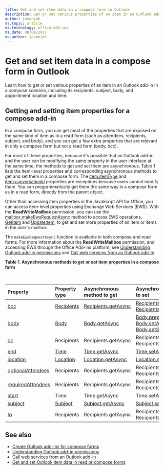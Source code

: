 ```yaml
---
title: Get and set item data in a compose form in Outlook
description: Get or set various properties of an item in an Outlook add-in in a compose scenario, including its recipients, subject, body, and appointment location and time.
author: jasonjoh
ms.topic: article
ms.technology: office-add-ins
ms.date: 08/09/2017
ms.author: jasonjoh
---
```


# Get and set item data in a compose form in Outlook

Learn how to get or set various properties of an item in an Outlook add-in in a compose scenario, including its recipients, subject, body, and appointment location and time.

## Getting and setting item properties for a compose add-in

In a compose form, you can get most of the properties that are exposed on the same kind of item as in a read form (such as attendees, recipients, subject, and body), and you can get a few extra properties that are relevant in only a compose form but not a read form (body, bcc).

For most of these properties, because it's possible that an Outlook add-in and the user can be modifying the same property in the user interface at the same time, the methods to get and set them are asynchronous. Table 1 lists the item-level properties and corresponding asynchronous methods to get and set them in a compose form. The  [item.itemType](https://docs.microsoft.com/office/dev/add-ins/reference/objectmodel/requirement-set-1.5/Office.context.mailbox.item#itemtype-officemailboxenumsitemtypejavascriptapioutlook15officemailboxenumsitemtype) and [item.conversationId](https://docs.microsoft.com/office/dev/add-ins/reference/objectmodel/requirement-set-1.5/Office.context.mailbox.item#nullable-conversationid-string) properties are exceptions because users cannot modify them. You can programmatically get them the same way in a compose form as in a read form, directly from the parent object.

Other than accessing item properties in the JavaScript API for Office, you can access item-level properties using Exchange Web Services (EWS). With the **ReadWriteMailbox** permission, you can use the [mailbox.makeEwsRequestAsync](https://docs.microsoft.com/office/dev/add-ins/reference/objectmodel/requirement-set-1.5/Office.context.mailbox#makeewsrequestasyncdata-callback-usercontext) method to access EWS operations, [GetItem](https://docs.microsoft.com/exchange/client-developer/web-service-reference/getitem-operation) and [UpdateItem](https://docs.microsoft.com/exchange/client-developer/web-service-reference/updateitem-operation), to get and set more properties of an item or items in the user's mailbox.

The `makeEwsRequestAsync` function is available in both compose and read forms. For more information about the **ReadWriteMailbox** permission, and accessing EWS through the Office Add-ins platform, see [Understanding Outlook add-in permissions](understanding-outlook-add-in-permissions.md) and [Call web services from an Outlook add-in](web-services.md).

**Table 1. Asynchronous methods to get or set item properties in a compose form**

<br/>

| Property | Property type | Asynchronous method to get | Asynchronous method(s) to set |
|:-----|:-----|:-----|:-----|
|[bcc](https://docs.microsoft.com/office/dev/add-ins/reference/objectmodel/requirement-set-1.5/Office.context.mailbox.item#bcc-recipientsjavascriptapioutlook15officerecipients)|[Recipients](https://docs.microsoft.com/javascript/api/outlook_1_5/office.Recipients)|[Recipients.getAsync](https://docs.microsoft.com/javascript/api/outlook_1_5/office.Recipients#getasync-options--callback-)|[Recipients.addAsync](https://docs.microsoft.com/javascript/api/outlook_1_5/office.Recipients#addasync-recipients--options--callback-), [Recipients.setAsync](https://docs.microsoft.com/javascript/api/outlook_1_5/office.Recipients#setasync-recipients--options--callback-)|
|[body](https://docs.microsoft.com/office/dev/add-ins/reference/objectmodel/requirement-set-1.5/Office.context.mailbox.item#body-bodyjavascriptapioutlook15officebody)|[Body](https://docs.microsoft.com/javascript/api/outlook_1_5/office.Body)|[Body.getAsync](https://docs.microsoft.com/javascript/api/outlook_1_5/office.Body#getasync-coerciontype--options--callback-)|[Body.prependAsync](https://docs.microsoft.com/javascript/api/outlook_1_5/office.Body#prependasync-data--options--callback-), [Body.setAsync](https://docs.microsoft.com/javascript/api/outlook_1_5/office.Body#setasync-data--options--callback-), [Body.setSelectedDataAsync](https://docs.microsoft.com/javascript/api/outlook_1_5/office.Body#setselecteddataasync-data--options--callback-)|
|[cc](https://docs.microsoft.com/office/dev/add-ins/reference/objectmodel/requirement-set-1.5/Office.context.mailbox.item#cc-arrayemailaddressdetailsjavascriptapioutlook15officeemailaddressdetailsrecipientsjavascriptapioutlook15officerecipients)|Recipients|Recipients.getAsync|Recipients.addAsync Recipients.setAsync|
|[end](https://docs.microsoft.com/office/dev/add-ins/reference/objectmodel/requirement-set-1.5/Office.context.mailbox.item#end-datetimejavascriptapioutlook15officetime)|[Time](https://docs.microsoft.com/javascript/api/outlook_1_5/office.Time)|[Time.getAsync](https://docs.microsoft.com/javascript/api/outlook_1_5/office.Time#getasync-options--callback-)|[Time.setAsync](https://docs.microsoft.com/javascript/api/outlook_1_5/office.Time#setasync-datetime--options--callback-)|
|[location](https://docs.microsoft.com/office/dev/add-ins/reference/objectmodel/requirement-set-1.5/Office.context.mailbox.item#location-stringlocationjavascriptapioutlook15officelocation)|[Location](https://docs.microsoft.com/javascript/api/outlook_1_5/office.Location)|[Location.getAsync](https://docs.microsoft.com/javascript/api/outlook_1_5/office.Location#getasync-options--callback-)|[Location.setAsync](https://docs.microsoft.com/javascript/api/outlook_1_5/office.Location#setasync-location--options--callback-)|
|[optionalAttendees](https://docs.microsoft.com/office/dev/add-ins/reference/objectmodel/requirement-set-1.5/Office.context.mailbox.item#optionalattendees-arrayemailaddressdetailsjavascriptapioutlook15officeemailaddressdetailsrecipientsjavascriptapioutlook15officerecipients)|Recipients|Recipients.getAsync|Recipients.addAsync Recipients.setAsync|
|[requiredAttendees](https://docs.microsoft.com/office/dev/add-ins/reference/objectmodel/requirement-set-1.5/Office.context.mailbox.item#requiredattendees-arrayemailaddressdetailsjavascriptapioutlook15officeemailaddressdetailsrecipientsjavascriptapioutlook15officerecipients)|Recipients|Recipients.getAsync|Recipients.addAsync Recipients.setAsync|
|[start](https://docs.microsoft.com/office/dev/add-ins/reference/objectmodel/requirement-set-1.5/Office.context.mailbox.item#start-datetimejavascriptapioutlook15officetime)|Time|Time.getAsync|Time.setAsync|
|[subject](https://docs.microsoft.com/office/dev/add-ins/reference/objectmodel/requirement-set-1.5/Office.context.mailbox.item#subject-stringsubjectjavascriptapioutlook15officesubject)|[Subject](https://docs.microsoft.com/javascript/api/outlook_1_5/office.Subject)|[Subject.getAsync](https://docs.microsoft.com/javascript/api/outlook_1_5/office.Subject#getasync-options--callback-)|[Subject.setAsync](https://docs.microsoft.com/javascript/api/outlook_1_5/office.Subject#setasync-subject--options--callback-)|
|[to](https://docs.microsoft.com/office/dev/add-ins/reference/objectmodel/requirement-set-1.5/Office.context.mailbox.item#to-arrayemailaddressdetailsjavascriptapioutlook15officeemailaddressdetailsrecipientsjavascriptapioutlook15officerecipients)|Recipients|Recipients.getAsync|Recipients.addAsync Recipients.setAsync|

## See also

- [Create Outlook add-ins for compose forms](compose-scenario.md)
- [Understanding Outlook add-in permissions](understanding-outlook-add-in-permissions.md)
- [Call web services from an Outlook add-in](web-services.md)
- [Get and set Outlook item data in read or compose forms](item-data.md)